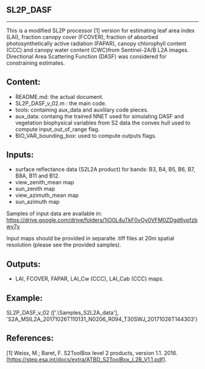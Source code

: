 SL2P_DASF
----------
----------

This is a modified SL2P processor [1] version for estimating leaf area index (LAI), fraction canopy cover (FCOVER), fraction of absorbed photosynthetically active radiation (FAPAR), canopy chlorophyll content (CCC) and canopy water content (CWC)from Sentinel-2A/B L2A images. Directional Area Scattering Function (DASF) was considered for constraining estimates. 
 

Content:
--------
- README.md: the actual document.
- SL2P_DASF_v_02.m : the main code.
- tools: containing aux_data and auxlilary code pieces.
- aux_data: containg the trained NNET used for simulating DASF and vegetation biophysical variables from S2 data the convex hull used to compute input_out_of_range flag.
- BIO_VAR_bounding_box: used to compute outputs flags. 

Inputs:
-------
- surface reflectance data (S2L2A product) for bands: B3, B4, B5, B6, B7, B8A, B11 and B12.
- view_zenith_mean map
- sun_zenith map
- view_azimuth_mean map
- sun_azimuth map 

Samples of input data are available in: https://drive.google.com/drive/folders/1iO0L4uTkF0vOy0VFM0ZDgd6vpfzbwv7y

Input maps should be provided in separalte .tiff files at 20m spatial resolution (please see the provided samples).

Outputs:
--------
- LAI, FCOVER, FAPAR, LAI_Cw (CCC), LAI_Cab (CCC) maps.  

Example:
--------
SL2P_DASF_v_02 (['.\Samples_S2L2A_data\'], 'S2A_MSIL2A_20171026T110131_N0206_R094_T30SWJ_20171026T144303')


References:
-----------
[1] Weiss, M.; Baret, F. S2ToolBox level 2 products, version 1.1. 2016. [https://step.esa.int/docs/extra/ATBD_S2ToolBox_L2B_V1.1.pdf].
 

 

